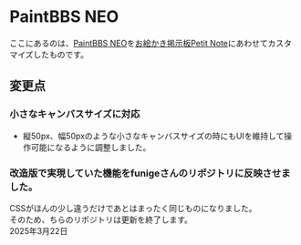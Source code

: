 # PaintBBS NEO
ここにあるのは、[PaintBBS NEO](https://github.com/funige/neo)を[お絵かき掲示板Petit Note](https://paintbbs.sakura.ne.jp/)にあわせてカスタマイズしたものです。
## 変更点
### 小さなキャンバスサイズに対応
- 縦50px、幅50pxのような小さなキャンバスサイズの時にもUIを維持して操作可能になるように調整しました。
### 改造版で実現していた機能をfunigeさんのリポジトリに反映させました。  
CSSがほんの少し違うだけであとはまったく同じものになりました。  
そのため、ちらのリポジトリは更新を終了します。  
2025年3月22日  


